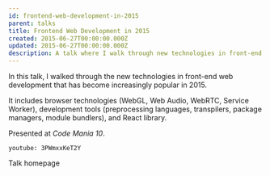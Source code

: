 ```yaml
---
id: frontend-web-development-in-2015
parent: talks
title: Frontend Web Development in 2015
created: 2015-06-27T00:00:00.000Z
updated: 2015-06-27T00:00:00.000Z
description: A talk where I walk through new technologies in front-end web development that has become increasingly popular in 2015.
---
```


In this talk, I walked through the new technologies in front-end web development that has become increasingly popular in 2015.

It includes browser technologies (WebGL, Web Audio, WebRTC, Service Worker), development tools (preprocessing languages, transpilers, package managers, module bundlers), and React library.

Presented at <i>Code Mania 10</i>.

`youtube: 3PWmxxKeT2Y`

<call-to-action href="https://spacet.me/codemania2015/">
  Talk homepage
</call-to-action>
